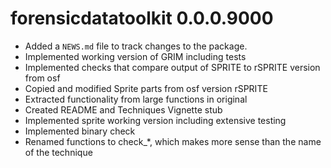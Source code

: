# forensicdatatoolkit 0.0.0.9000

* Added a `NEWS.md` file to track changes to the package.
* Implemented working version of GRIM including tests
* Implemented checks that compare output of SPRITE to rSPRITE version from osf
* Copied and modified Sprite parts from osf version rSPRITE
* Extracted functionality from large functions in original
* Created README and Techniques Vignette stub
* Implemented sprite working version including extensive testing
* Implemented binary check
* Renamed functions to check_*, which makes more sense than the name of the technique
